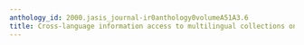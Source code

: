 ```yaml
---
anthology_id: 2000.jasis_journal-ir0anthology0volumeA51A3.6
title: Cross-language information access to multilingual collections on the internet
---
```

